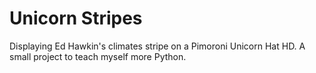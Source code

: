 # Unicorn Stripes
 Displaying Ed Hawkin's climates stripe on a Pimoroni Unicorn Hat HD. A small project to teach myself more Python.
